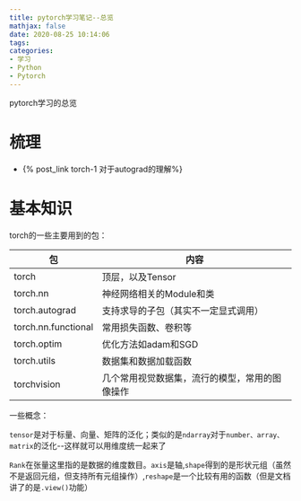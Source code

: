 ```yaml
---
title: pytorch学习笔记--总览
mathjax: false
date: 2020-08-25 10:14:06
tags:
categories:
- 学习
- Python
- Pytorch
---
```


pytorch学习的总览

<!--more-->

# 梳理

- {% post_link torch-1 对于autograd的理解%}



# 基本知识

torch的一些主要用到的包：

| 包                  | 内容                                           |
| ------------------- | ---------------------------------------------- |
| torch               | 顶层，以及Tensor                               |
| torch.nn            | 神经网络相关的Module和类                       |
| torch.autograd      | 支持求导的子包（其实不一定显式调用）           |
| torch.nn.functional | 常用损失函数、卷积等                           |
| torch.optim         | 优化方法如adam和SGD                            |
| torch.utils         | 数据集和数据加载函数                           |
| torchvision         | 几个常用视觉数据集，流行的模型，常用的图像操作 |

一些概念：

`tensor`是对于标量、向量、矩阵的泛化；类似的是`ndarray`对于`number、array、matrix`的泛化--这样就可以用维度统一起来了

`Rank`在张量这里指的是数据的维度数目。`axis`是轴,`shape`得到的是形状元组（虽然不是返回元组，但支持所有元组操作）,`reshape`是一个比较有用的函数（但是文档讲了的是`.view()`功能）